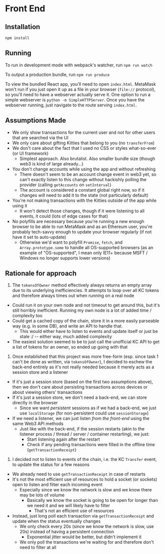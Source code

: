 # Front End

## Installation

```
npm install
```

## Running

To run in development mode with webpack's watcher, run `npm run watch`

To output a production bundle, run `npm run produce`

To view the bundled React app, you'll need to open `index.html`.
MetaMask won't run if you just open it up as a file in your browser (`file://` protocol), so you'll need to have a webserver actually serve it.
One option to run a simple webserver is `python -m SimpleHTTPServer`.
Once you have the webserver running, just navigate to the route serving `index.html`.

## Assumptions Made

- We only show transactions for the current user and not for other users that are searched via the UI
- We only care about gifting Kitties that belong to you (no `transferFrom`)
- We don't care about the fact that I used no CSS or styles what-so-ever (or UI framework)
  - Simplest approach. Also brutalist. Also smaller bundle size (though web3 is kind of large already...)
- You don't change accounts while using the app and without refreshing
  - There doesn't seem to be an account change event in web3 yet, so can't exactly listen to this change without hackishly polling the provider (calling `getAccounts` on `setInterval`)
  - The account is considered a constant global right now, so if it changes will need to add it to the state (not particularly default)
- You're not making transactions with the Kitties outside of the app while using it
  - It won't detect those changes, though if it were listening to all events, it could (lots of edge cases for that)
- No polyfills are necessary because you're running a new enough browser to be able to run MetaMask and as an Ethereum user, you're probably tech-savvy enough to update your browser regularly (if not have it set to auto-update)
  - Otherwise we'd want to polyfill `Promise`, `fetch`, and `Array.prototype.some` to handle all OS-supported browsers (as an example of "OS-supported", I mean only IE11+ because MSFT / Windows no longer supports lower versions)

## Rationale for approach

1. The `tokensOfOwner` method effectively always returns an empty array due to its underlying inefficiencies. It attempts to loop over all KC tokens and therefore always times out when running on a real node
  - Could run it on your own node and not timeout to get around this, but it's still horribly inefficient. Running my own node is a lot of added time / complexity too
  - Could get a cached copy of the chain, store it in a more easily parseable way (e.g. in some DB), and write an API to handle that.
    - This would either have to listen to events and update itself or just be stale :/ -- either way, much added complexity
  - The easiest solution seemed to be to just call the unofficial KC API to get a list of tokens for an owner, so ended up going with that
1. Once established that this project was more free-form (esp. since task 1 can't be done as written, via `tokensOfOwner`), I decided to eschew the back-end entirely as it's not really needed because it merely acts as a session store and a listener
  - If it's just a session store (based on the first two assumptions above), then we don't care about persisting transactions across devices or about viewing others' transactions
  - If it's just a session store, we don't need a back-end, we can store directly in the browser
    - Since we want _persistent_ sessions as if we had a back-end, we just use `localStorage` (for non-persistent could use `sessionStorage`)
  - If we need a listener, we can just listen _from the front-end_ using the same Web3 API methods
    - Just like with the back-end, if the session restarts (akin to the listener process / thread / server / container restarting), we just:
      - Start listening again after the restart
      - Check if any pending transactions were filled in the offline time (`getTransactionReceipt`)
1. I decided not to listen to events of the chain, i.e. the KC `Transfer` event, to update the status for a few reasons
  - We already need to use `getTransactionReceipt` in case of restarts
  - It's not the most efficient use of resources to hold a socket (or sockets) open to listen and filter each incoming event
    - Especially since we know the network is slow and we know there may be lots of volume
      - Basically we know the socket is going to be open for longer than we need it and we will likely have to filter
        - That's not an efficient use of resources
  - Instead, just long poll each transaction via `getTransactionReceipt` and update when the status eventually changes
    - We only check every 20s (since we know the network is slow, use 20s) instead of having a persistent connection
      - Exponential jitter would be better, but didn't implement it
    - We only poll the transactions we're waiting for and therefore don't need to filter at all
